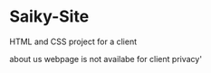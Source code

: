 # Saiky-Site
HTML and CSS project for a client

about us webpage is not availabe for client privacy'
